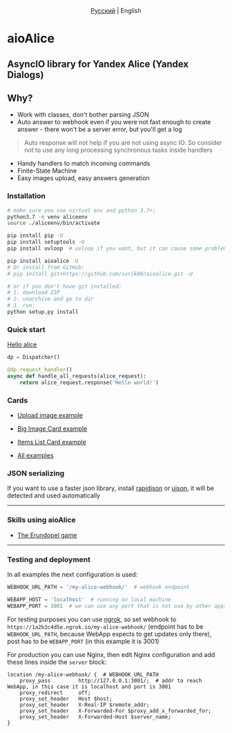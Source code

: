 <p align="center">
    <a href="README.md">Русский</a> | English
</p>


# aioAlice

## AsyncIO library for Yandex Alice (Yandex Dialogs) 


## Why?
- Work with classes, don't bother parsing JSON
- Auto answer to webhook even if you were not fast enough to create answer - there won't be a server error, but you'll get a log
> Auto response will not help if you are not using async IO. So consider not to use any long processing synchronous tasks inside handlers
- Handy handlers to match incoming commands
- Finite-State Machine
- Easy images upload, easy answers generation


### Installation

```bash
# make sure you use virtual env and python 3.7+:
python3.7 -m venv aliceenv
source ./aliceenv/bin/activate

pip install pip -U
pip install setuptools -U
pip install uvloop  # uvloop if you want, but it can cause some problems

pip install aioalice -U
# Or install from GitHub:
# pip install git+https://github.com/surik00/aioalice.git -U

# or if you don't have git installed:
# 1. download ZIP
# 2. unarchive and go to dir
# 3. run:
python setup.py install
```


### Quick start

[Hello alice](examples/hello-alice.py)

```python
dp = Dispatcher()

@dp.request_handler()
async def handle_all_requests(alice_request):
    return alice_request.response('Hello world!')
```


### Cards

- [Upload image example](examples/upload_image.py)
- [Big Image Card example](examples/card_big_image.py)
- [Items List Card example](examples/card_items_list.py)

- [All examples](examples/README-en.md)


### JSON serializing

If you want to use a faster json library, install [rapidjson](https://github.com/python-rapidjson/python-rapidjson) or [ujson](https://github.com/esnme/ultrajson), it will be detected and used automatically

___

### Skills using aioAlice

* [The Erundopel game](https://github.com/Goodsmileduck/erundopel)


___

### Testing and deployment


In all examples the next configuration is used:

```python
WEBHOOK_URL_PATH = '/my-alice-webhook/'  # webhook endpoint

WEBAPP_HOST = 'localhost'  # running on local machine
WEBAPP_PORT = 3001  # we can use any port that is not use by other apps
```

For testing purposes you can use [ngrok](https://ngrok.com/), so set webhook to `https://1a2b3c4d5e.ngrok.io/my-alice-webhook/` (endpoint has to be `WEBHOOK_URL_PATH`, because WebApp expects to get updates only there), post has to be `WEBAPP_PORT` (in this example it is 3001)


For production you can use Nginx, then edit Nginx configuration and add these lines inside the `server` block:

```
location /my-alice-webhook/ {  # WEBHOOK_URL_PATH
    proxy_pass         http://127.0.0.1:3001/;  # addr to reach WebApp, in this case it is localhost and port is 3001
    proxy_redirect     off;
    proxy_set_header   Host $host;
    proxy_set_header   X-Real-IP $remote_addr;
    proxy_set_header   X-Forwarded-For $proxy_add_x_forwarded_for;
    proxy_set_header   X-Forwarded-Host $server_name;
}
```
